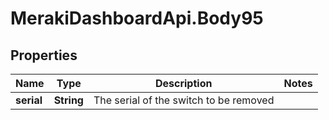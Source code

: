 # MerakiDashboardApi.Body95

## Properties
Name | Type | Description | Notes
------------ | ------------- | ------------- | -------------
**serial** | **String** | The serial of the switch to be removed | 
